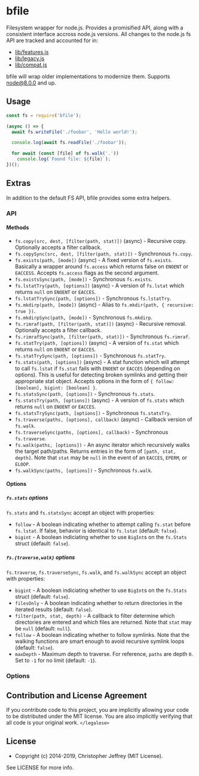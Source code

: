 # bfile

Filesystem wrapper for node.js. Provides a promisified API, along with a
consistent interface accross node.js versions. All changes to the node.js fs
API are tracked and accounted for in:

- [lib/features.js]
- [lib/legacy.js]
- [lib/compat.js]

bfile will wrap older implementations to modernize them. Supports node@8.0.0
and up.

## Usage

``` js
const fs = require('bfile');

(async () => {
  await fs.writeFile('./foobar', 'Hello world!');

  console.log(await fs.readFile('./foobar'));

  for await (const [file] of fs.walk('.'))
    console.log(`Found file: ${file}`);
})();
```

## Extras

In addition to the default FS API, bfile provides some extra helpers.

### API

#### Methods

- `fs.copy(src, dest, [filter(path, stat)])` (async) - Recursive copy.
  Optionally accepts a filter callback.
- `fs.copySync(src, dest, [filter(path, stat)])` - Synchronous `fs.copy`.
- `fs.exists(path, [mode])` (async) - A fixed version of `fs.exists`. Basically
  a wrapper around `fs.access` which returns false on `ENOENT` or `EACCESS`.
  Accepts `fs.access` flags as the second argument.
- `fs.existsSync(path, [mode])` - Synchronous `fs.exists`.
- `fs.lstatTry(path, [options])` (async) - A version of `fs.lstat` which
  returns `null` on `ENOENT` or `EACCES`.
- `fs.lstatTrySync(path, [options])` - Synchronous `fs.lstatTry`.
- `fs.mkdirp(path, [mode])` (async) - Alias to
  `fs.mkdir(path, { recursive: true })`.
- `fs.mkdirpSync(path, [mode])` - Synchronous `fs.mkdirp`.
- `fs.rimraf(path, [filter(path, stat)])` (async) - Recursive removal.
  Optionally accepts a filter callback.
- `fs.rimrafSync(path, [filter(path, stat)])` - Synchronous `fs.rimraf`.
- `fs.statTry(path, [options])` (async) - A version of `fs.stat` which returns
  `null` on `ENOENT` or `EACCES`.
- `fs.statTrySync(path, [options])` - Synchronous `fs.statTry`.
- `fs.stats(path, [options])` (async) - A stat function which will attempt to
  call `fs.lstat` if `fs.stat` fails with `ENOENT` or `EACCES` (depending on
  options). This is useful for detecting broken symlinks and getting their
  appropriate stat object. Accepts options in the form of
  `{ follow: [boolean], bigint: [boolean] }`.
- `fs.statsSync(path, [options])` - Synchronous `fs.stats`.
- `fs.statsTry(path, [options])` (async) - A version of `fs.stats` which
  returns `null` on `ENOENT` or `EACCES`.
- `fs.statsTrySync(path, [options])` - Synchronous `fs.statsTry`.
- `fs.traverse(paths, [options], callback)` (async) - Callback version of
  `fs.walk`.
- `fs.traverseSync(paths, [options], callback)` - Synchronous `fs.traverse`.
- `fs.walk(paths, [options])` - An async iterator which recursively walks the
  target path/paths.  Returns entries in the form of `[path, stat, depth]`.
  Note that `stat` may be `null` in the event of an `EACCES`, `EPERM`, or
  `ELOOP`.
- `fs.walkSync(paths, [options])` - Synchronous `fs.walk`.

#### Options

##### `fs.stats` options

`fs.stats` and `fs.statsSync` accept an object with properties:

- `follow` - A boolean indicating whether to attempt calling `fs.stat` before
  `fs.lstat`. If false, behavior is identical to `fs.lstat` (default: `false`).
- `bigint` - A boolean indiciating whether to use `BigInt`s on the `fs.Stats`
  struct (default: `false`).

##### `fs.{traverse,walk}` options

`fs.traverse`, `fs.traverseSync`, `fs.walk`, and `fs.walkSync` accept an object
with properties:

- `bigint` - A boolean indiciating whether to use `BigInt`s on the `fs.Stats`
  struct (default: `false`).
- `filesOnly` - A boolean indicating whether to return directories in the
  iterated results (default: `false`).
- `filter(path, stat, depth)` - A callback to filter determine which
  directories are entered and which files are returned. Note that `stat` may be
  `null` (default: `null`).
- `follow` - A boolean indicating whether to follow symlinks. Note that the
  walking functions are smart enough to avoid recursive symlink loops (default:
  `false`).
- `maxDepth` - Maximum depth to traverse. For reference, `paths` are depth `0`.
  Set to `-1` for no limit (default: `-1`).

### Options

## Contribution and License Agreement

If you contribute code to this project, you are implicitly allowing your code
to be distributed under the MIT license. You are also implicitly verifying that
all code is your original work. `</legalese>`

## License

- Copyright (c) 2014-2019, Christopher Jeffrey (MIT License).

See LICENSE for more info.

[lib/features.js]: https://github.com/bcoin-org/bfile/blob/master/lib/features.js
[lib/legacy.js]: https://github.com/bcoin-org/bfile/blob/master/lib/legacy.js
[lib/compat.js]: https://github.com/bcoin-org/bfile/blob/master/lib/compat.js
